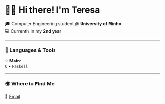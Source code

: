 # 👋🏽 Hi there! I'm Teresa 

🎓 Computer Engineering student @ **University of Minho**  
💻 Currently in my **2nd year**

---

### 🧠 Languages & Tools
💡 **Main:**  
`C` • `Haskell`  

---

### 🌍 Where to Find Me
📧 [Email](mailto:teresateixeira026@gmail.com)

